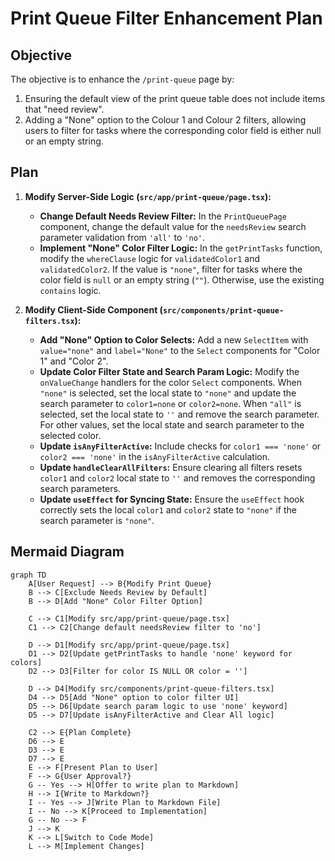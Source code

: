 # Print Queue Filter Enhancement Plan

## Objective

The objective is to enhance the `/print-queue` page by:

1. Ensuring the default view of the print queue table does not include items that "need review".
2. Adding a "None" option to the Colour 1 and Colour 2 filters, allowing users to filter for tasks where the corresponding color field is either null or an empty string.

## Plan

1. **Modify Server-Side Logic (`src/app/print-queue/page.tsx`):**

    - **Change Default Needs Review Filter:** In the `PrintQueuePage` component, change the default value for the `needsReview` search parameter validation from `'all'` to `'no'`.
    - **Implement "None" Color Filter Logic:** In the `getPrintTasks` function, modify the `whereClause` logic for `validatedColor1` and `validatedColor2`. If the value is `"none"`, filter for tasks where the color field is `null` or an empty string (`""`). Otherwise, use the existing `contains` logic.

2. **Modify Client-Side Component (`src/components/print-queue-filters.tsx`):**
    - **Add "None" Option to Color Selects:** Add a new `SelectItem` with `value="none"` and `label="None"` to the `Select` components for "Color 1" and "Color 2".
    - **Update Color Filter State and Search Param Logic:** Modify the `onValueChange` handlers for the color `Select` components. When `"none"` is selected, set the local state to `"none"` and update the search parameter to `color1=none` or `color2=none`. When `"all"` is selected, set the local state to `''` and remove the search parameter. For other values, set the local state and search parameter to the selected color.
    - **Update `isAnyFilterActive`:** Include checks for `color1 === 'none'` or `color2 === 'none'` in the `isAnyFilterActive` calculation.
    - **Update `handleClearAllFilters`:** Ensure clearing all filters resets `color1` and `color2` local state to `''` and removes the corresponding search parameters.
    - **Update `useEffect` for Syncing State:** Ensure the `useEffect` hook correctly sets the local `color1` and `color2` state to `"none"` if the search parameter is `"none"`.

## Mermaid Diagram

```mermaid
graph TD
    A[User Request] --> B{Modify Print Queue}
    B --> C[Exclude Needs Review by Default]
    B --> D[Add "None" Color Filter Option]

    C --> C1[Modify src/app/print-queue/page.tsx]
    C1 --> C2[Change default needsReview filter to 'no']

    D --> D1[Modify src/app/print-queue/page.tsx]
    D1 --> D2[Update getPrintTasks to handle 'none' keyword for colors]
    D2 --> D3[Filter for color IS NULL OR color = '']

    D --> D4[Modify src/components/print-queue-filters.tsx]
    D4 --> D5[Add "None" option to color filter UI]
    D5 --> D6[Update search param logic to use 'none' keyword]
    D5 --> D7[Update isAnyFilterActive and Clear All logic]

    C2 --> E{Plan Complete}
    D6 --> E
    D3 --> E
    D7 --> E
    E --> F[Present Plan to User]
    F --> G{User Approval?}
    G -- Yes --> H[Offer to write plan to Markdown]
    H --> I{Write to Markdown?}
    I -- Yes --> J[Write Plan to Markdown File]
    I -- No --> K[Proceed to Implementation]
    G -- No --> F
    J --> K
    K --> L[Switch to Code Mode]
    L --> M[Implement Changes]
```

